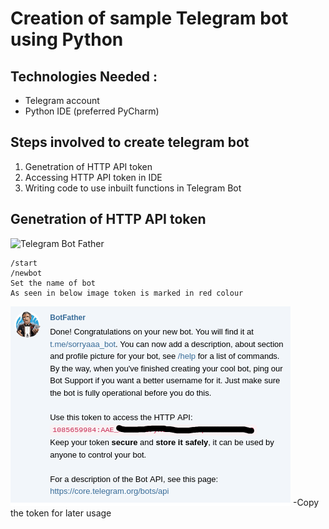 # Creation of sample Telegram bot using Python

## Technologies Needed :
  * Telegram account
  * Python IDE (preferred PyCharm)


## Steps involved to create telegram bot 
  1. Genetration of HTTP API token
  2. Accessing HTTP API token in IDE
  3. Writing code to use inbuilt functions in Telegram Bot
  
##  Genetration of HTTP API token
  ![Telegram Bot Father](https://web.telegram.org/#/im?p=@BotFather)
  ```
  /start
  /newbot
  Set the name of bot
  As seen in below image token is marked in red colour
  ```
![](https://github.com/Regesin/telegrambot/blob/main/telegrambotfather.png)
-Copy the token for later usage

